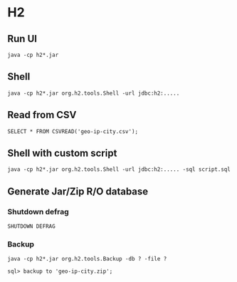 # H2

## Run UI
```
java -cp h2*.jar
```

## Shell
```
java -cp h2*.jar org.h2.tools.Shell -url jdbc:h2:.....
```

## Read from CSV

```
SELECT * FROM CSVREAD('geo-ip-city.csv');
```

## Shell with custom script
```
java -cp h2*.jar org.h2.tools.Shell -url jdbc:h2:..... -sql script.sql
```

## Generate Jar/Zip R/O database

### Shutdown defrag
```
SHUTDOWN DEFRAG
```
### Backup

```
java -cp h2*.jar org.h2.tools.Backup -db ? -file ?
```

```
sql> backup to 'geo-ip-city.zip';
```
